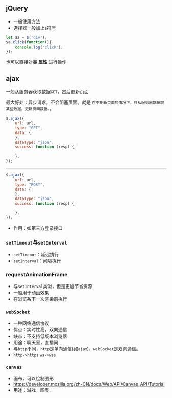 ## jQuery
- 一般使用方法
- 选择器一般加上`$`符号
```js
let $a = $('div');
$a.click(function(){
    console.log('click');
});
```
也可以直接对**类** **属性** 进行操作

## ajax
一般从服务器获取数据`GET`，然后更新页面

最大好处：异步请求，不会阻塞页面。就是  `在不刷新页面的情况下，只从服务器端获取某些数据，更新页面数据。`。

```js
$.ajax({
    url: url,
    type: "GET",
    data: {
    },
    dataType: "json",
    success: function (resp) {

    },
});
```
---
```js
$.ajax({
    url: url,
    type: "POST",
    data: {
    },
    dataType: "json",
    success: function (resp) {

    },
});
```
- 作用：如第三方登录接口

### `setTimeout`与`setInterval`
- `setTimeout`：延迟执行
- `setInterval`：间隔执行

### requestAnimationFrame
- 与`setInterval`类似，但是更加节省资源
- 一般用于动画效果
- 在浏览系下一次渲染前执行

### `webSocket`
- 一种网络通信协议
- 优点：实时性高，双向通信
- 缺点：不支持低版本浏览器
- 用途：聊天室，直播间
- 与`http`不同，`http`是单向通信(如`ajax`)，`webSocket`是双向通信。
- `http->https`  `ws->wss`

### `canvas`
- 画布，可以绘制图形
- https://developer.mozilla.org/zh-CN/docs/Web/API/Canvas_API/Tutorial
- 用途：游戏，图表.